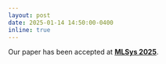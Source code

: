 ```yaml
---
layout: post
date: 2025-01-14 14:50:00-0400
inline: true
---
```


<!-- Our paper has been accepeted at <strong><a href="https://hpca-conf.org/2025/">HPCA 2025</a></strong>. -->
Our paper has been accepted at <strong><a href="https://mlsys.org/Conferences/2025"/>MLSys 2025</a></strong>.